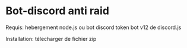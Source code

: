 # Bot-discord anti raid

Requis:
hebergement node.js ou bot discord
token bot
v12 de discord.js

Installation:
télecharger de fichier zip



